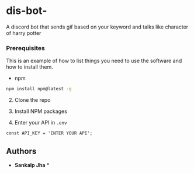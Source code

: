 # dis-bot-
A discord bot that sends gif based on your keyword and talks like character of harry potter



### Prerequisites

This is an example of how to list things you need to use the software and how to install them.

* npm

```sh
npm install npm@latest -g
```


2. Clone the repo


3. Install NPM packages

4. Enter your API in `.env`

```JS
const API_KEY = 'ENTER YOUR API';
```


## Authors

* **Sankalp Jha** *

